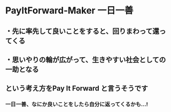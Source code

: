 # PayItForward-Maker 一日一善
## ・先に率先して良いことをすると、回りまわって還ってくる
## ・思いやりの輪が広がって、生きやすい社会としての一助となる
## という考え方をPay It Forward と言うそうです
### 一日一善、なにか良いことをしたら自分に返ってくるかも...!
